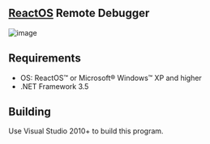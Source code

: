 ## [ReactOS](https://github.com/reactos/reactos) Remote Debugger

![image](https://user-images.githubusercontent.com/25367511/62729925-a23e6600-ba27-11e9-8c09-95666b7d930b.png)

## Requirements

 - OS: ReactOS™ or Microsoft® Windows™ XP and higher
 - .NET Framework 3.5

## Building

Use Visual Studio 2010+ to build this program. 
